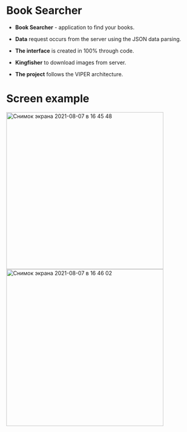 # Book Searcher

* **Book Searcher** - application to find your books.

* **Data** request occurs from the server using the JSON data parsing.

* **The interface** is created in 100% through code.

* **Kingfisher** to download images from server.

* **The project** follows the VIPER architecture.

# Screen example

<img width="415" alt="Снимок экрана 2021-08-07 в 16 45 48" src="https://user-images.githubusercontent.com/65301656/128599050-fc5379ee-cf70-486f-ae59-12b3e3edc8c4.png"> <img width="415" alt="Снимок экрана 2021-08-07 в 16 46 02" src="https://user-images.githubusercontent.com/65301656/128599177-67811e19-c553-4d1f-bd1f-e5ba74eebb48.png">
